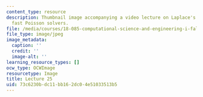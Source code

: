 ```yaml
---
content_type: resource
description: Thumbnail image accompanying a video lecture on Laplace's equation and
  fast Poisson solvers.
file: /media/courses/18-085-computational-science-and-engineering-i-fall-2008/73c6230bdc11bb162dc04e51033513b5_25.jpg
file_type: image/jpeg
image_metadata:
  caption: ''
  credit: ''
  image-alt: ''
learning_resource_types: []
ocw_type: OCWImage
resourcetype: Image
title: Lecture 25
uid: 73c6230b-dc11-bb16-2dc0-4e51033513b5
---
```

